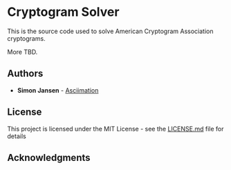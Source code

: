 ﻿# Cryptogram Solver

This is the source code used to solve American Cryptogram Association cryptograms.

More TBD.

## Authors

* **Simon Jansen** - [Asciimation](http://www.asciimation.co.nz)

## License

This project is licensed under the MIT License - see the [LICENSE.md](LICENSE.md) file for details

## Acknowledgments